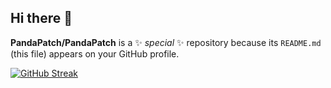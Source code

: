## Hi there 👋


**PandaPatch/PandaPatch** is a ✨ _special_ ✨ repository because its `README.md` (this file) appears on your GitHub profile.

[![GitHub Streak](https://streak-stats.demolab.com?user=vishwajeet-londhe&border_radius=1)](https://git.io/streak-stats)
